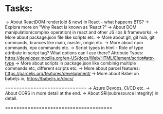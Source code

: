 # Tasks:
-> About ReactDOM render(old & new) in React - what happens BTS?
-> Explore more on "Why React is known as ‘React’?"
-> About DOM manipulation(complex operation) in react and other JS libs & frameworks.
-> More about package.json file like scripts etc.
-> More about git, git hub, git commands, brances like main, master, origin etc.
-> More about npm commands, npx commands etc.
-> Script types in html - Role of type attribute in script tag? What options can I use there?
    Attribute Types:
    https://developer.mozilla.org/en-US/docs/Web/HTML/Element/script#attr-type
-> More about scripts in package.json like combinig multiple commands etc, different scripts etc.
-> More about parcel features: https://parceljs.org/features/development/
-> More about Babel on babeljs.io, https://babeljs.io/docs/


=============================
-> Azure Devops, CI/CD etc.
-> About CORS in more detail at the end.
-> About SRI(subresource Integrity) in detail.

======================================